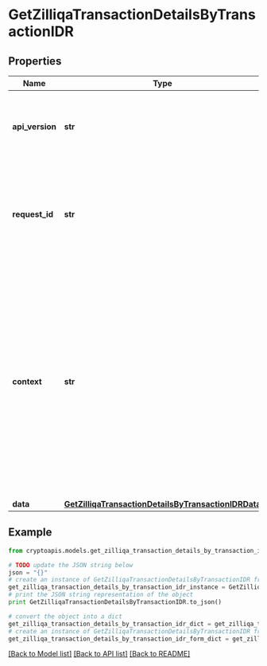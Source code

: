 # GetZilliqaTransactionDetailsByTransactionIDR


## Properties
Name | Type | Description | Notes
------------ | ------------- | ------------- | -------------
**api_version** | **str** | Specifies the version of the API that incorporates this endpoint. | 
**request_id** | **str** | Defines the ID of the request. The &#x60;requestId&#x60; is generated by Crypto APIs and it&#39;s unique for every request. | 
**context** | **str** | In batch situations the user can use the context to correlate responses with requests. This property is present regardless of whether the response was successful or returned as an error. &#x60;context&#x60; is specified by the user. | [optional] 
**data** | [**GetZilliqaTransactionDetailsByTransactionIDRData**](GetZilliqaTransactionDetailsByTransactionIDRData.md) |  | 

## Example

```python
from cryptoapis.models.get_zilliqa_transaction_details_by_transaction_idr import GetZilliqaTransactionDetailsByTransactionIDR

# TODO update the JSON string below
json = "{}"
# create an instance of GetZilliqaTransactionDetailsByTransactionIDR from a JSON string
get_zilliqa_transaction_details_by_transaction_idr_instance = GetZilliqaTransactionDetailsByTransactionIDR.from_json(json)
# print the JSON string representation of the object
print GetZilliqaTransactionDetailsByTransactionIDR.to_json()

# convert the object into a dict
get_zilliqa_transaction_details_by_transaction_idr_dict = get_zilliqa_transaction_details_by_transaction_idr_instance.to_dict()
# create an instance of GetZilliqaTransactionDetailsByTransactionIDR from a dict
get_zilliqa_transaction_details_by_transaction_idr_form_dict = get_zilliqa_transaction_details_by_transaction_idr.from_dict(get_zilliqa_transaction_details_by_transaction_idr_dict)
```
[[Back to Model list]](../README.md#documentation-for-models) [[Back to API list]](../README.md#documentation-for-api-endpoints) [[Back to README]](../README.md)


